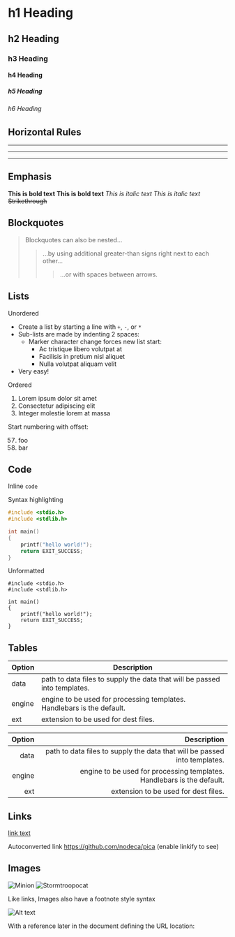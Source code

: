 # h1 Heading

## h2 Heading

### h3 Heading

#### h4 Heading

##### h5 Heading

###### h6 Heading

## Horizontal Rules

___

---

***

## Emphasis

**This is bold text**
__This is bold text__
*This is italic text*
_This is italic text_
~~Strikethrough~~

## Blockquotes

> Blockquotes can also be nested...
>> ...by using additional greater-than signs right next to each other...
> > > ...or with spaces between arrows.

## Lists

Unordered

- Create a list by starting a line with `+`, `-`, or `*`
- Sub-lists are made by indenting 2 spaces:
  - Marker character change forces new list start:
    - Ac tristique libero volutpat at
    - Facilisis in pretium nisl aliquet
    - Nulla volutpat aliquam velit
- Very easy!

Ordered

1. Lorem ipsum dolor sit amet
2. Consectetur adipiscing elit
3. Integer molestie lorem at massa

Start numbering with offset:

57. foo
1. bar

## Code

Inline `code`

Syntax highlighting

```c
#include <stdio.h>
#include <stdlib.h>

int main()
{
    printf("hello world!");
    return EXIT_SUCCESS;
}
```

Unformatted

```bollocks
#include <stdio.h>
#include <stdlib.h>

int main()
{
    printf("hello world!");
    return EXIT_SUCCESS;
}
```

## Tables

Option | Description
------ | -----------
data   | path to data files to supply the data that will be passed into templates.
engine | engine to be used for processing templates. Handlebars is the default.
ext    | extension to be used for dest files.

Option | Description
-----: | ----------:
data   | path to data files to supply the data that will be passed into templates.
engine | engine to be used for processing templates. Handlebars is the default.
ext    | extension to be used for dest files.

## Links

[link text](http://dev.nodeca.com)

Autoconverted link https://github.com/nodeca/pica (enable linkify to see)

## Images

![Minion](https://octodex.github.com/images/minion.png)
![Stormtroopocat](https://octodex.github.com/images/stormtroopocat.jpg "The Stormtroopocat")

Like links, Images also have a footnote style syntax

![Alt text][id]

With a reference later in the document defining the URL location:

[id]: https://octodex.github.com/images/dojocat.jpg  "The Dojocat"
